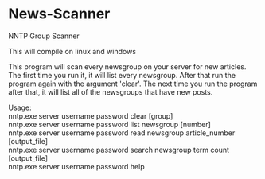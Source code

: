 # News-Scanner
NNTP Group Scanner

This will compile on linux and windows<br>


This program will scan every newsgroup on your server for new 
articles. The first time you run it, it will list every newsgroup. After 
that run the program again with the argument 'clear'. The next time you 
run the program after that, it will list all of the newsgroups that have 
new posts.<br>


Usage:<br>
nntp.exe server username password clear [group]<br>
nntp.exe server username password list newsgroup [number]<br>
nntp.exe server username password read newsgroup article_number [output_file]<br>
nntp.exe server username password search newsgroup term count [output_file]<br>
nntp.exe server username password help<br>


